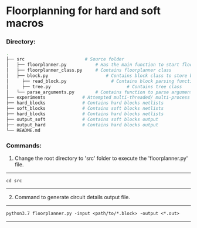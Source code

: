 # Floorplanning for hard and soft macros

### Directory:
```bash
.
├── src                       # Source folder
│   ├── floorplanner.py           # Has the main function to start floorplanner
│   ├── floorplanner_class.py     # Contains floorplanner class
│   ├── block.py       			      # Contains block class to store block details
│	  ├── read_block.py			        # Contains block parsing function
│	  ├── tree.py					          # Contains tree class
│   └── parse_arguments.py        # Contains function to parse arguments for floorplanner.py
├── experiments	             # Attempted multi-threaded/ multi-process approches
├── hard_blocks              # Contains hard blocks netlists
├── soft_blocks              # Contains soft blocks netlists
├── hard_blocks              # Contains hard blocks netlists
├── output_soft              # Contains soft blocks output
├── output_hard              # Contains hard blocks output
└── README.md
```

### Commands:

1. Change the root directory to 'src' folder to execute the 'floorplanner.py' file.
------------------------------------------------------------
    cd src
------------------------------------------------------------

2. Command to generate circuit details output file.
----------------------------------------------------------------------------------
    python3.7 floorplanner.py -input <path/to/*.block> -output <*.out>
----------------------------------------------------------------------------------
